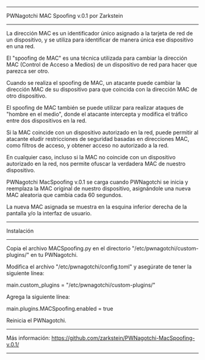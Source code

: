 *****
PWNagotchi MAC Spoofing v.0.1 por Zarkstein
*****

La dirección MAC es un identificador único asignado a la tarjeta de red de un dispositivo, y se utiliza para identificar de manera única ese dispositivo en una red.

El "spoofing de MAC" es una técnica utilizada para cambiar la dirección MAC (Control de Acceso a Medios) de un dispositivo de red para hacer que parezca ser otro.

Cuando se realiza el spoofing de MAC, un atacante puede cambiar la dirección MAC de su dispositivo para que coincida con la dirección MAC de otro dispositivo.

El spoofing de MAC también se puede utilizar para realizar ataques de "hombre en el medio", donde el atacante intercepta y modifica el tráfico entre dos dispositivos en la red.

Si la MAC coincide con un dispositivo autorizado en la red, puede permitir al atacante eludir restricciones de seguridad basadas en direcciones MAC, como filtros de acceso, y obtener acceso no autorizado a la red.

En cualquier caso, incluso si la MAC no coincide con un dispositivo autorizado en la red, nos permite ofuscar la verdadera MAC de nuestro dispositivo.

PWNagotchi MacSpoofing v.0.1 se carga cuando PWNagotchi se inicia y reemplaza la MAC original de nuestro dispositivo, asignándole una nueva MAC aleatoria que cambia cada 60 segundos.

La nueva MAC asignada se muestra en la esquina inferior derecha de la pantalla y/o la interfaz de usuario.


*****
Instalación
*****


Copia el archivo MACSpoofing.py en el directorio "/etc/pwnagotchi/custom-plugins/" en tu PWNagotchi.

Modifica el archivo "/etc/pwnagotchi/config.toml" y asegúrate de tener la siguiente línea:

main.custom_plugins = "/etc/pwnagotchi/custom-plugins/"

Agrega la siguiente línea:

main.plugins.MACSpoofing.enabled = true

Reinicia el PWNagotchi.


*****
Más información: 
https://github.com/zarkstein/PWNagotchi-MacSpoofing-v.0.1/
*****
